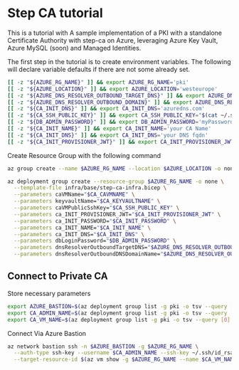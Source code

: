 # Step CA tutorial
This is a tutorial with A sample implementation of a PKI with a standalone Certificate Authority with step-ca on Azure, leveraging Azure Key Vault, Azure MySQL (soon) and Managed Identities. 

The first step in the tutorial is to create environment variables. The following will declare variable defaults if there are not some already set.
```bash
[[ -z "${AZURE_RG_NAME}" ]] && export AZURE_RG_NAME='pki'
[[ -z "${AZURE_LOCATION}" ]] && export AZURE_LOCATION='westeurope'
[[ -z "${AZURE_DNS_RESOLVER_OUTBOUND_TARGET_DNS}" ]] && export AZURE_DNS_RESOLVER_OUTBOUND_TARGET_DNS="[{\"ipAddress\": \"192.168.0.11\"},{\"ipAddress\": \"192.168.0.13\"}]"
[[ -z "${AZURE_DNS_RESOLVER_OUTBOUND_DOMAIN}" ]] && export AZURE_DNS_RESOLVER_OUTBOUND_DOMAIN='test.com.'
[[ -z "${CA_INIT_DNS}" ]] && export CA_INIT_DNS='azuredns.com'
[[ -z "${CA_SSH_PUBLIC_KEY}" ]] && export CA_SSH_PUBLIC_KEY="$(cat ~/.ssh/id_rsa.pub)"
[[ -z "${DB_ADMIN_PASSWORD}" ]] && export DB_ADMIN_PASSWORD='myPassword12345!'
[[ -z "${CA_INIT_NAME}" ]] && export CA_INIT_NAME='your CA Name'
[[ -z "${CA_INIT_DNS}" ]] && export CA_INIT_DNS='your DNS fqdn'
[[ -z "${CA_INIT_PROVISIONER_JWT}" ]] && export CA_INIT_PROVISIONER_JWT="$(az account show -o tsv --query user.name)"
```

Create Resource Group with the following command
```bash
az group create --name $AZURE_RG_NAME --location $AZURE_LOCATION -o none
```

```bash
az deployment group create --resource-group $AZURE_RG_NAME -o none \
  --template-file infra/base/step-ca-infra.bicep \
  --parameters caVMName="$CA_CAVMNAME" \
  --parameters keyvaultName="$CA_KEYVAULTNAME" \
  --parameters caVMPublicSshKey="$CA_SSH_PUBLIC_KEY" \
  --parameters ca_INIT_PROVISIONER_JWT="$CA_INIT_PROVISIONER_JWT" \
  --parameters ca_INIT_PASSWORD="$CA_INIT_PASSWORD" \
  --parameters ca_INIT_NAME="$CA_INIT_NAME" \
  --parameters ca_INIT_DNS="$CA_INIT_DNS" \
  --parameters dbLoginPassword="$DB_ADMIN_PASSWORD" \
  --parameters dnsResolverOutboundTargetDNS="$AZURE_DNS_RESOLVER_OUTBOUND_TARGET_DNS" \
  --parameters dnsResolverOutboundDNSDomainName="$AZURE_DNS_RESOLVER_OUTBOUND_DOMAIN"
```

## Connect to Private CA

Store necessary parameters
```bash
export AZURE_BASTION=$(az deployment group list -g pki -o tsv --query [0].properties.parameters.bastionName.value)
export CA_ADMIN_NAME=$(az deployment group list -g pki -o tsv --query [0].properties.parameters.caVMAdminUsername.value)
export CA_VM_NAME=$(az deployment group list -g pki -o tsv --query [0].properties.parameters.caVMName.value)
```

Connect Via Azure Bastion
```bash
az network bastion ssh -n $AZURE_BASTION -g $AZURE_RG_NAME \
  --auth-type ssh-key --username $CA_ADMIN_NAME --ssh-key ~/.ssh/id_rsa \
  --target-resource-id $(az vm show -g $AZURE_RG_NAME --name $CA_VM_NAME -o tsv --query id)
```